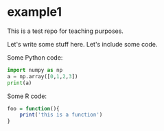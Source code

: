 # example1

This is a test repo for teaching purposes.

Let's write some stuff here. Let's include some code.

Some Python code:
```python
import numpy as np
a = np.array([0,1,2,3])
print(a)
```

Some R code:
```R
foo = function(){
    print('this is a function')
}
```
